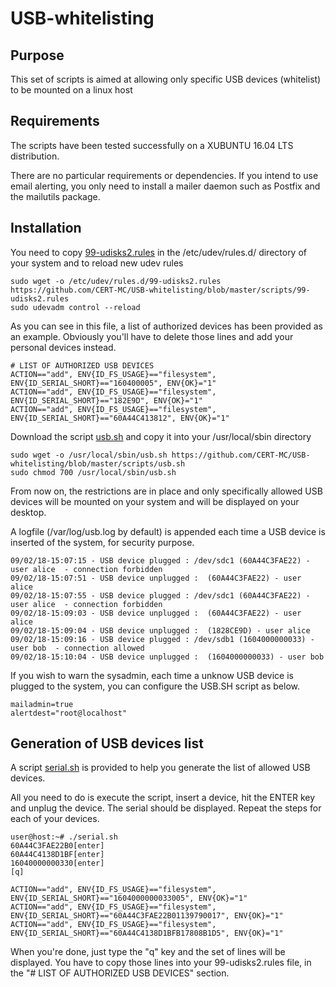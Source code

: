 
# USB-whitelisting

## Purpose

This set of scripts is aimed at allowing only specific USB devices (whitelist) to be mounted on a linux host

## Requirements

The scripts have been tested successfully on a XUBUNTU 16.04 LTS distribution.

There are no particular requirements or dependencies. If you intend to use email alerting, you only need to install a mailer daemon such as Postfix and the mailutils package.

## Installation

You need to copy [99-udisks2.rules](https://github.com/CERT-MC/USB-whitelisting/blob/master/scripts/99-udisks2.rules) in the /etc/udev/rules.d/ directory of your system and to reload new udev rules

    sudo wget -o /etc/udev/rules.d/99-udisks2.rules https://github.com/CERT-MC/USB-whitelisting/blob/master/scripts/99-udisks2.rules
    sudo udevadm control --reload

As you can see in this file, a list of authorized devices has been provided as an example. Obviously you'll have to delete those lines and add your personal devices instead.

    # LIST OF AUTHORIZED USB DEVICES
    ACTION=="add", ENV{ID_FS_USAGE}=="filesystem", ENV{ID_SERIAL_SHORT}=="160400005", ENV{OK}="1"
    ACTION=="add", ENV{ID_FS_USAGE}=="filesystem", ENV{ID_SERIAL_SHORT}=="182E9D", ENV{OK}="1"
    ACTION=="add", ENV{ID_FS_USAGE}=="filesystem", ENV{ID_SERIAL_SHORT}=="60A44C413812", ENV{OK}="1"

Download the script [usb.sh](https://github.com/CERT-MC/USB-whitelisting/blob/master/scripts/usb.sh) and copy it into your /usr/local/sbin directory

    sudo wget -o /usr/local/sbin/usb.sh https://github.com/CERT-MC/USB-whitelisting/blob/master/scripts/usb.sh
    sudo chmod 700 /usr/local/sbin/usb.sh

From now on, the restrictions are in place and only specifically allowed USB devices will be mounted on your system and will be displayed on your desktop.

A logfile (/var/log/usb.log by default) is appended each time a USB device is inserted of the system, for security purpose.

    09/02/18-15:07:15 - USB device plugged : /dev/sdc1 (60A44C3FAE22) - user alice  - connection forbidden
    09/02/18-15:07:51 - USB device unplugged :  (60A44C3FAE22) - user alice
    09/02/18-15:07:55 - USB device plugged : /dev/sdc1 (60A44C3FAE22) - user alice  - connection forbidden
    09/02/18-15:09:03 - USB device unplugged :  (60A44C3FAE22) - user alice
    09/02/18-15:09:04 - USB device unplugged :  (1828CE9D) - user alice 
    09/02/18-15:09:16 - USB device plugged : /dev/sdb1 (1604000000033) - user bob  - connection allowed
    09/02/18-15:10:04 - USB device unplugged :  (1604000000033) - user bob

If you wish to warn the sysadmin, each time a unknow USB device is plugged to the system, you can configure the USB.SH script as below.

    mailadmin=true
	alertdest="root@localhost"

## Generation of USB devices list

A script [serial.sh](https://github.com/CERT-MC/USB-whitelisting/blob/master/scripts/serial.sh) is provided to help you generate the list of allowed USB devices.

All you need to do is execute the script, insert a device, hit the ENTER key and unplug the device. The serial should be displayed. Repeat the steps for each of your devices.

    user@host:~# ./serial.sh 
    60A44C3FAE22B0[enter]
    60A44C4138D1BF[enter]
    16040000000330[enter]
    [q]

    ACTION=="add", ENV{ID_FS_USAGE}=="filesystem", ENV{ID_SERIAL_SHORT}=="1604000000033005", ENV{OK}="1"
    ACTION=="add", ENV{ID_FS_USAGE}=="filesystem", ENV{ID_SERIAL_SHORT}=="60A44C3FAE22B01139790017", ENV{OK}="1"
    ACTION=="add", ENV{ID_FS_USAGE}=="filesystem", ENV{ID_SERIAL_SHORT}=="60A44C4138D1BFB17808B1D5", ENV{OK}="1"

When you're done, just type the "q" key and the set of lines will be displayed. You have to copy those lines into your 99-udisks2.rules file, in the "# LIST OF AUTHORIZED USB DEVICES" section.

